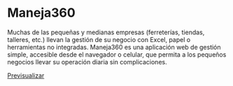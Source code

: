# Maneja360
Muchas de las pequeñas y medianas empresas (ferreterías, tiendas, talleres, etc.) llevan la gestión de su negocio con Excel, papel o herramientas no integradas. Maneja360 es una aplicación web de gestión simple, accesible desde el navegador o celular, que permita a los pequeños negocios llevar su operación diaria sin complicaciones.

[Previsualizar](https://maneja360-abhvbbbmfmgtdjgd.brazilsouth-01.azurewebsites.net/)
